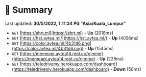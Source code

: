 # 📖 Summary
Last updated: **30/5/2022, 1:11:34 PG "Asia/Kuala_Lumpur"**

- `GET` [https://shrt.ml](https://shrt.ml) - **Up** (2018ms)
- `GET` [https://hst.aytea.ml/](https://hst.aytea.ml/) - **Up** (4056ms)
- `GET` [https://color.aytea.ml/4b31d6.png](https://color.aytea.ml/4b31d6.png) - **Up** (1545ms)
- `GET` [https://memeapi.aytea14.repl.co/gimme](https://memeapi.aytea14.repl.co/gimme) - **Up** (228ms)
- `GET` [https://teledrivemy.herokuapp.com/dashboard](https://teledrivemy.herokuapp.com/dashboard) - **Down** (56ms)
